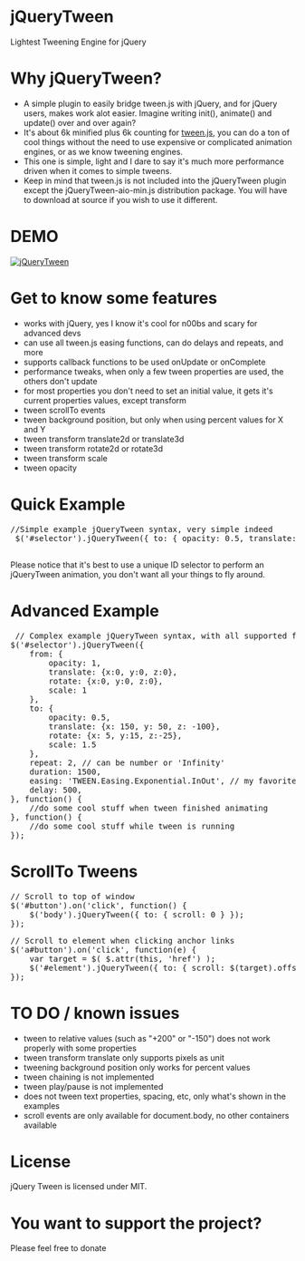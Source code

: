 jQueryTween
======
Lightest Tweening Engine for jQuery

Why jQueryTween?
======
* A simple plugin to easily bridge tween.js with jQuery, and for jQuery users, makes work alot easier. Imagine writing init(), animate() and update() over and over again?
* It's about 6k minified plus 6k counting for <a href="https://github.com/sole/tween.js">tween.js</a>, you can do a ton of cool things without the need to use expensive or complicated animation engines, or as we know tweening engines.
* This one is simple, light and I dare to say it's much more performance driven when it comes to simple tweens. 
* Keep in mind that tween.js is not included into the jQueryTween plugin except the jQueryTween-aio-min.js distribution package. You will have to download at source if you wish to use it different.

DEMO
======
<div><a target="_blank" href="http://thednp.github.io/jQueryTween/"><img src="http://thednp.github.io/jQueryTween/assets/img/jQueryTween.png" alt="jQueryTween"></a></div>


Get to know some features
======
* works with jQuery, yes I know it's cool for n00bs and scary for advanced devs
* can use all tween.js easing functions, can do delays and repeats, and more
* supports callback functions to be used onUpdate or onComplete
* performance tweaks, when only a few tween properties are used, the others don't update
* for most properties you don't need to set an initial value, it gets it's current properties values, except transform 
* tween scrollTo events
* tween background position, but only when using percent values for X and Y
* tween transform translate2d or translate3d
* tween transform rotate2d or rotate3d
* tween transform scale
* tween opacity 
 
 
Quick Example 
======
 <pre>//Simple example jQueryTween syntax, very simple indeed
 $('#selector').jQueryTween({ to: { opacity: 0.5, translate: {y: 50} }, duration: 700 });
 </pre>
 
Please notice that it's best to use a unique ID selector to perform an jQueryTween animation,
you don't want all your things to fly around.
 
Advanced Example
======
<pre> // Complex example jQueryTween syntax, with all supported features 
$('#selector').jQueryTween({
	from: {
		opacity: 1,
		translate: {x:0, y:0, z:0},
		rotate: {x:0, y:0, z:0},
		scale: 1
	}, 
	to: {
		opacity: 0.5, 
		translate: {x: 150, y: 50, z: -100}, 
		rotate: {x: 5, y:15, z:-25},
		scale: 1.5
	}, 
	repeat: 2, // can be number or 'Infinity'
	duration: 1500,
	easing: 'TWEEN.Easing.Exponential.InOut', // my favorite
	delay: 500,
}, function() {
	//do some cool stuff when tween finished animating
}, function() {
	//do some cool stuff while tween is running 
});
</pre>


ScrollTo Tweens
======
<pre>// Scroll to top of window
$('#button').on('click', function() {
	$('body').jQueryTween({ to: { scroll: 0 } });
});
</pre>

<pre>// Scroll to element when clicking anchor links
$('a#button').on('click', function(e) {
	var target = $( $.attr(this, 'href') );
	$('#element').jQueryTween({ to: { scroll: $(target).offset().top } });
});
</pre>


TO DO / known issues
======
* tween to relative values (such as "+200" or "-150") does not work properly with some properties
* tween transform translate only supports pixels as unit
* tweening background position only works for percent values
* tween chaining is not implemented
* tween play/pause is not implemented
* does not tween text properties, spacing, etc, only what's shown in the examples
* scroll events are only available for document.body, no other containers available

License
======
jQuery Tween is licensed under MIT.

You want to support the project?
======
Please feel free to donate 
